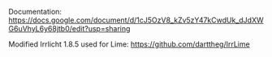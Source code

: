 Documentation: https://docs.google.com/document/d/1cJ5OzV8_kZv5zY47kCwdUk_dJdXWG6uVhyL6y68jtb0/edit?usp=sharing

Modified Irrlicht 1.8.5 used for Lime: https://github.com/darttheg/IrrLime
